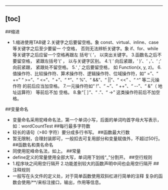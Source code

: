  ---
[toc]
---

##缩进
*   1.缩进使用TAB键
    2.关键字之后要留空格。象 const、virtual、inline、case 等关键字之后至少要留一
        个空格， 否则无法辨析关键字。象 if、for、while 等关键字之后应留一个空格再跟左
        括号‘（ ’， 以突出关键字。
    3.函数名之后不要留空格， 紧跟左括号’(’ ， 以与关键字区别。
    4.‘( ’ 向后紧跟，‘ )’、‘ ，’、‘ ;’ 向前紧跟， 紧跟处不留空格。
    5.‘ ,’ 之后要留空格， 如 Function(x, y, z)。
    6.值操作符、比较操作符、算术操作符、逻辑操作符、位域操作符，如“ =”、“ +=”
        “ >=”、“ <=”、“ +”、“ *”、“ %”、“ &&”、“ ||”、“ <<” 、“ ^” 等二元操作符
        的前后应当加空格。
    7.一元操作符如“ !”、“ ~”、“ ++”、“ --”、“ &”（ 地址运算符） 等前后不加
        空格。
    8.象“［ ］”、“ .”、“ ->” 这类操作符前后不加空格。

##变量命名
*   变量命名采用驼峰命名法，第一个单词小写，后面的单词均首字母大写表示，如：wordCountTest
##每行最多字符数
*   较长的语句（>80 字符）要分成多行书写。
##函数最大行数
*   暂无限制，合理封装即可，一般扣去可复用部分和变量赋值外，不超过50行。
##函数名和类名命名
*   同使用驼峰命名法，如上。
##常量
*   define定义的常量使用全部大写，单词用下划线“_”分割开。
##空行规则
*   1.程序块之间用空行隔开
    2.功能差别较大的函数声明中间也会用空行隔开
##注释规则
*   一般写在头文件的定义处，对于简单函数使用双斜杠进行简单的注释
    复杂的函数会使用/**/来标注接口，输出，作用等信息。
